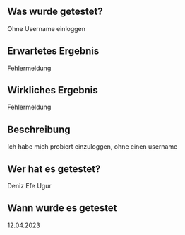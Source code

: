 
## Was wurde getestet?

Ohne Username einloggen

## Erwartetes Ergebnis

Fehlermeldung

## Wirkliches Ergebnis

Fehlermeldung

## Beschreibung

Ich habe mich probiert einzuloggen, ohne einen username

## Wer hat es getestet?

Deniz Efe Ugur

## Wann wurde es getestet

12.04.2023


